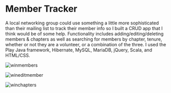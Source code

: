 # Member Tracker

A local networking group could use something a little more sophisticated than their mailing list to track their member info so I built a  CRUD app that I think would be of some help. Functionality includes adding/editing/deleting members & chapters as well as searching for members by chapter, tenure, whether or not they are a volunteer, or a combination of the three. I used the Play Java framework, Hibernate, MySQL, MariaDB, jQuery, Scala, and HTML/CSS.

![winmembers](https://user-images.githubusercontent.com/24253287/29589287-59eb8d62-875a-11e7-9be3-b3a51a677f21.JPG)

![wineditmember](https://user-images.githubusercontent.com/24253287/29589297-67304206-875a-11e7-8e86-56bc08729a8e.JPG)

![winchapters](https://user-images.githubusercontent.com/24253287/29589318-746a2928-875a-11e7-878f-940c605e97e1.JPG)
